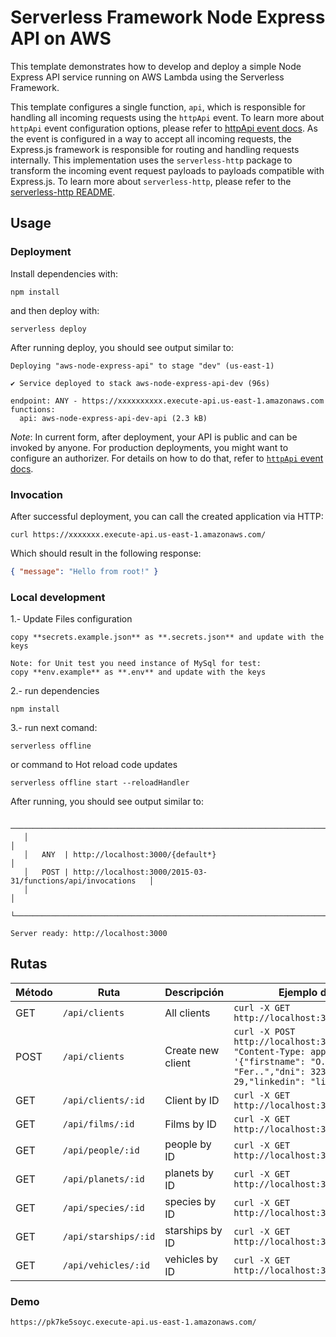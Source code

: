 <!--
title: 'Serverless Framework Node Express API on AWS'
description: 'This template demonstrates how to develop and deploy a simple Node Express API running on AWS Lambda using the Serverless Framework.'
layout: Doc
framework: v4
platform: AWS
language: nodeJS
priority: 1
authorLink: 'https://github.com/serverless'
authorName: 'Serverless, Inc.'
authorAvatar: 'https://avatars1.githubusercontent.com/u/13742415?s=200&v=4'
-->

# Serverless Framework Node Express API on AWS

This template demonstrates how to develop and deploy a simple Node Express API service running on AWS Lambda using the Serverless Framework.

This template configures a single function, `api`, which is responsible for handling all incoming requests using the `httpApi` event. To learn more about `httpApi` event configuration options, please refer to [httpApi event docs](https://www.serverless.com/framework/docs/providers/aws/events/http-api/). As the event is configured in a way to accept all incoming requests, the Express.js framework is responsible for routing and handling requests internally. This implementation uses the `serverless-http` package to transform the incoming event request payloads to payloads compatible with Express.js. To learn more about `serverless-http`, please refer to the [serverless-http README](https://github.com/dougmoscrop/serverless-http).

## Usage

### Deployment

Install dependencies with:

```
npm install
```

and then deploy with:

```
serverless deploy
```

After running deploy, you should see output similar to:

```
Deploying "aws-node-express-api" to stage "dev" (us-east-1)

✔ Service deployed to stack aws-node-express-api-dev (96s)

endpoint: ANY - https://xxxxxxxxxx.execute-api.us-east-1.amazonaws.com
functions:
  api: aws-node-express-api-dev-api (2.3 kB)
```

_Note_: In current form, after deployment, your API is public and can be invoked by anyone. For production deployments, you might want to configure an authorizer. For details on how to do that, refer to [`httpApi` event docs](https://www.serverless.com/framework/docs/providers/aws/events/http-api/).

### Invocation

After successful deployment, you can call the created application via HTTP:

```
curl https://xxxxxxx.execute-api.us-east-1.amazonaws.com/
```

Which should result in the following response:

```json
{ "message": "Hello from root!" }
```

### Local development

1.- Update Files configuration


``` 
copy **secrets.example.json** as **.secrets.json** and update with the keys

Note: for Unit test you need instance of MySql for test:
copy **env.example** as **.env** and update with the keys
```


2.- run dependencies

``` 
npm install
```


3.- run next comand:

```
serverless offline

```
 
or  command to Hot reload code updates

```
serverless offline start --reloadHandler
```

 After running, you should see output similar to:

```
    ───────────────────────────────────────────────────────────────────────┐
   │                                                                       │
   │   ANY  | http://localhost:3000/{default*}                             │
   │   POST | http://localhost:3000/2015-03-31/functions/api/invocations   │
   │                                                                       │
   └───────────────────────────────────────────────────────────────────────┘

Server ready: http://localhost:3000 
```

## Rutas

| Método | Ruta              | Descripción                | Ejemplo de Solicitud                                   |
|--------|-------------------|----------------------------|--------------------------------------------------------|
| GET    | `/api/clients`    | All clients                | `curl -X GET http://localhost:3000/api/clients`        |
| POST   | `/api/clients`    | Create new client          | `curl -X POST http://localhost:3000/api/clients -H "Content-Type: application/json" -d '{"firstname": "O..","lastname": "Fer..","dni": 32343456,"age": 29,"linkedin": "linkedin.com"}'` |
| GET    | `/api/clients/:id`| Client by ID               | `curl -X GET http://localhost:3000/api/clients/1`      |
| GET    | `/api/films/:id`  | Films by ID                | `curl -X GET http://localhost:3000/api/films/1`        |
| GET    | `/api/people/:id` | people by ID               | `curl -X GET http://localhost:3000/api/people/1`       |
| GET    | `/api/planets/:id`| planets by ID              | `curl -X GET http://localhost:3000/api/planets/1`      | 
| GET    | `/api/species/:id`| species by ID              | `curl -X GET http://localhost:3000/api/species/1`      |
| GET    |`/api/starships/:id`| starships by ID           | `curl -X GET http://localhost:3000/api/starships/3`    |
| GET    |`/api/vehicles/:id`| vehicles by ID             | `curl -X GET http://localhost:3000/api/vehicles/4`     |




### Demo

```
https://pk7ke5soyc.execute-api.us-east-1.amazonaws.com/
```

